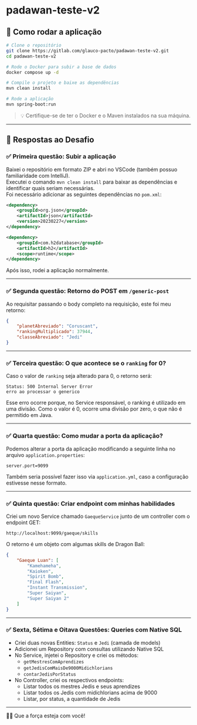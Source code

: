 # padawan-teste-v2

## 🚀 Como rodar a aplicação

```bash
# Clone o repositório
git clone https://gitlab.com/glauco-pacto/padawan-teste-v2.git
cd padawan-teste-v2

# Rode o Docker para subir a base de dados
docker compose up -d

# Compile o projeto e baixe as dependências
mvn clean install

# Rode a aplicação
mvn spring-boot:run
```

> 💡 Certifique-se de ter o Docker e o Maven instalados na sua máquina.

---

## 🧩 Respostas ao Desafio

### ✅ Primeira questão: Subir a aplicação

Baixei o repositório em formato ZIP e abri no VSCode (também possuo familiaridade com IntelliJ).  
Executei o comando `mvn clean install` para baixar as dependências e identificar quais seriam necessárias.  
Foi necessário adicionar as seguintes dependências no `pom.xml`:

```xml
<dependency>
    <groupId>org.json</groupId>
    <artifactId>json</artifactId>
    <version>20230227</version>
</dependency>

<dependency>
    <groupId>com.h2database</groupId>
    <artifactId>h2</artifactId>
    <scope>runtime</scope>
</dependency>
```

Após isso, rodei a aplicação normalmente.

---

### ✅ Segunda questão: Retorno do POST em `/generic-post`

Ao requisitar passando o body completo na requisição, este foi meu retorno:

```json
{
    "planetAbreviado": "Coruscant",
    "rankingMultiplicado": 37944,
    "classeAbreviado": "Jedi"
}
```

---

### ✅ Terceira questão: O que acontece se o `ranking` for 0?

Caso o valor de `ranking` seja alterado para 0, o retorno será:

```http
Status: 500 Internal Server Error
erro ao processar o generico
```

Esse erro ocorre porque, no Service responsável, o ranking é utilizado em uma divisão. Como o valor é 0, ocorre uma divisão por zero, o que não é permitido em Java.

---

### ✅ Quarta questão: Como mudar a porta da aplicação?

Podemos alterar a porta da aplicação modificando a seguinte linha no arquivo `application.properties`:

```properties
server.port=9099
```

Também seria possível fazer isso via `application.yml`, caso a configuração estivesse nesse formato.

---

### ✅ Quinta questão: Criar endpoint com minhas habilidades

Criei um novo Service chamado `GaequeService` junto de um controller com o endpoint GET:

```
http://localhost:9099/gaeque/skills
```

O retorno é um objeto com algumas skills de Dragon Ball:

```json
{
    "Gaeque Luan": [
        "Kamehameha",
        "Kaioken",
        "Spirit Bomb",
        "Final Flash",
        "Instant Transmission",
        "Super Saiyan",
        "Super Saiyan 2"
    ]
}
```

---

### ✅ Sexta, Sétima e Oitava Questões: Queries com Native SQL

- Criei duas novas Entities: `Status` e `Jedi` (camada de models)
- Adicionei um Repository com consultas utilizando Native SQL
- No Service, injetei o Repository e criei os métodos:
  - `getMestresComAprendizes`
  - `getJedisComMaisDe9000Midichlorians`
  - `contarJedisPorStatus`
- No Controller, criei os respectivos endpoints:
  - Listar todos os mestres Jedis e seus aprendizes
  - Listar todos os Jedis com midichlorians acima de 9000
  - Listar, por status, a quantidade de Jedis

---

🧙‍♂️ Que a força esteja com você!
